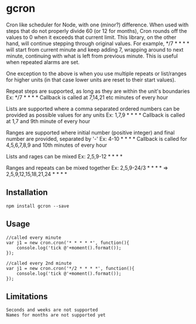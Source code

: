 gcron
=====
Cron like scheduler for Node, with one (minor?) difference.
When used with steps that do not properly divide 60 (or 12 for months), Cron
rounds off the values to 0 when it exceeds that current limit. This library, on
the other hand, will continue stepping through original values.
For example,
*/7 * * * * will start from current minute and keep adding 7, wrapping around
to next minute, continuing with what is left from previous minute. This is useful
when repeated alarms are set.

One exception to the above is when you use multiple repeats or list/ranges for
higher units (in that case lower units are reset to their start values).

Repeat steps are supported, as long as they are within the unit's boundaries
Ex: */7 * * * *
Callback is called at 7,14,21 etc minutes of every hour

Lists are supported where a comma separated ordered numbers can be provided as
possible values for any units
Ex: 1,7,9 * * * *
Callback is called at 1,7 and 9th minute of every hour

Ranges are supported where initial number (positive integer) and final number
are provided, separated by '-'
Ex: 4-10 * * * *
Callback is called for 4,5,6,7,8,9 and 10th minutes of every hour

Lists and rages can be mixed
Ex: 2,5,9-12 * * * *

Ranges and repeats can be mixed together
Ex: 2,5,9-24/3 * * * * => 2,5,9,12,15,18,21,24 * * * *


## Installation
    npm install gcron --save

## Usage
    //called every minute
    var j1 = new cron.cron('* * * * *', function(){
        console.log('tick @'+moment().format());
    });

    //called every 2nd minute
    var j1 = new cron.cron('*/2 * * * *', function(){
        console.log('tick @'+moment().format());
    });

## Limitations
    Seconds and weeks are not supported
    Names for months are not supported yet
